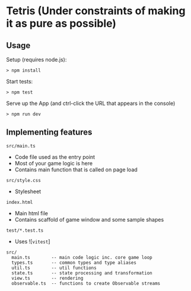 # Tetris (Under constraints of making it as pure as possible)

## Usage

Setup (requires node.js):
```
> npm install
```

Start tests:
```
> npm test
```

Serve up the App (and ctrl-click the URL that appears in the console)
```
> npm run dev
```

## Implementing features

`src/main.ts`
- Code file used as the entry point
- Most of your game logic is here
- Contains main function that is called on page load

`src/style.css`
- Stylesheet

`index.html`
- Main html file
- Contains scaffold of game window and some sample shapes

`test/*.test.ts`
- Uses ![`vitest`]


```
src/
  main.ts        -- main code logic inc. core game loop
  types.ts       -- common types and type aliases
  util.ts        -- util functions
  state.ts       -- state processing and transformation
  view.ts        -- rendering
  observable.ts  -- functions to create Observable streams
```
